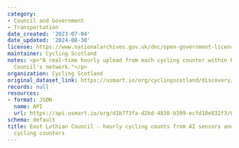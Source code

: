 ```yaml
---
category:
- Council and Government
- Transportation
date_created: '2023-07-04'
date_updated: '2024-08-30'
license: https://www.nationalarchives.gov.uk/doc/open-government-licence/version/3/
maintainer: Cycling Scotland
notes: <p>"A real-time hourly upload from each cycling counter within East Lothian
  Council's network."</p>
organization: Cycling Scotland
original_dataset_link: https://usmart.io/org/cyclingscotland/discovery/discovery-view-detail/acf5e300-f36b-41de-b462-f3f3ee50e1a1
records: null
resources:
- format: JSON
  name: API
  url: https://api.usmart.io/org/d1b773fa-d2bd-4830-b399-ecfd18e832f3/6574bc0d-a498-4de8-a23c-f6ee9b9d565f/1/urql
schema: default
title: East Lothian Council - hourly cycling counts from AI sensors and automatic
  cycling counters
---
```

